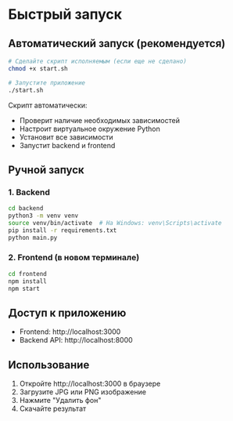 # Быстрый запуск

## Автоматический запуск (рекомендуется)

```bash
# Сделайте скрипт исполняемым (если еще не сделано)
chmod +x start.sh

# Запустите приложение
./start.sh
```

Скрипт автоматически:
- Проверит наличие необходимых зависимостей
- Настроит виртуальное окружение Python
- Установит все зависимости
- Запустит backend и frontend

## Ручной запуск

### 1. Backend
```bash
cd backend
python3 -m venv venv
source venv/bin/activate  # На Windows: venv\Scripts\activate
pip install -r requirements.txt
python main.py
```

### 2. Frontend (в новом терминале)
```bash
cd frontend
npm install
npm start
```

## Доступ к приложению

- Frontend: http://localhost:3000
- Backend API: http://localhost:8000

## Использование

1. Откройте http://localhost:3000 в браузере
2. Загрузите JPG или PNG изображение
3. Нажмите "Удалить фон"
4. Скачайте результат 